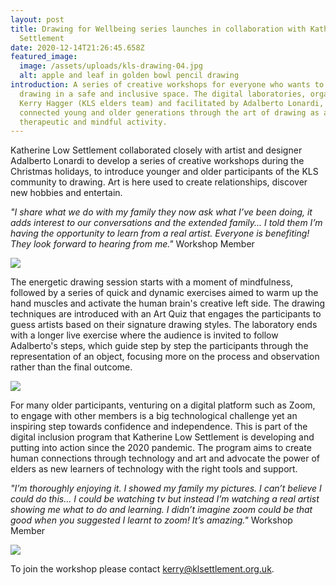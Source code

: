 ```yaml
---
layout: post
title: Drawing for Wellbeing series launches in collaboration with Katherine Low
  Settlement
date: 2020-12-14T21:26:45.658Z
featured_image:
  image: /assets/uploads/kls-drawing-04.jpg
  alt: apple and leaf in golden bowl pencil drawing
introduction: A series of creative workshops for everyone who wants to practice
  drawing in a safe and inclusive space. The digital laboratories, organized by
  Kerry Hagger (KLS elders team) and facilitated by Adalberto Lonardi, aim to
  connected young and older generations through the art of drawing as a
  therapeutic and mindful activity.
---
```

Katherine Low Settlement collaborated closely with artist and designer Adalberto Lonardi to develop a series of creative workshops during the Christmas holidays, to introduce younger and older participants of the KLS community to drawing. Art is here used to create relationships, discover new hobbies and entertain. 

*"I share what we do with my family they now ask what I’ve been doing, it adds interest to our conversations and the extended family... I told them I’m having the opportunity to learn from a real artist. Everyone is benefiting! They look forward to hearing from me."* Workshop Member

![](/assets/uploads/drawing.jpg)

The energetic drawing session starts with a moment of mindfulness, followed by a series of quick and dynamic exercises aimed to warm up the hand muscles and activate the human brain's creative left side. The drawing techniques are introduced with an Art Quiz that engages the participants to guess artists based on their signature drawing styles. The laboratory ends with a longer live exercise where the audience is invited to follow Adalberto's steps, which guide step by step the participants through the representation of an object, focusing more on the process and observation rather than the final outcome.

![](/assets/uploads/kls_drawing)

For many older participants, venturing on a digital platform such as Zoom, to engage with other members is a big technological challenge yet an inspiring step towards confidence and independence. This is part of the digital inclusion program that Katherine Low Settlement is developing and putting into action since the 2020 pandemic. The program aims to create human connections through technology and art and advocate the power of elders as new learners of technology with the right tools and support.

*"I’m thoroughly enjoying it. I showed my family my pictures. I can’t believe I could do this... I could be watching tv but instead I’m watching a real artist showing me what to do and learning. I didn’t imagine zoom could be that good when you suggested I learnt to zoom! It’s amazing."* Workshop Member 



![](/assets/uploads/drawing_morandi.jpg)

To join the workshop please contact [kerry@klsettlement.org.uk](Kerry@klsettlement.org.uk).